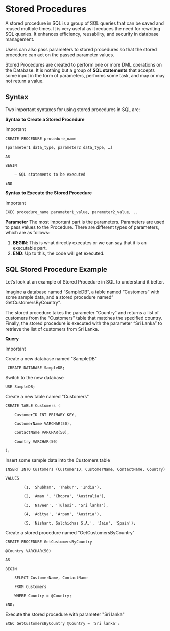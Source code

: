 # Stored Procedures
A stored procedure in SQL is a group of SQL queries that can be saved and reused multiple times. It is very useful as it reduces the need for rewriting SQL queries. It enhances efficiency, reusability, and security in database management.

Users can also pass parameters to stored procedures so that the stored procedure can act on the passed parameter values.

Stored Procedures are created to perform one or more DML operations on the Database. It is nothing but a group of **SQL statements** that accepts some input in the form of parameters, performs some task, and may or may not return a value. 

## Syntax
Two important syntaxes for using stored procedures in SQL are:

**Syntax to Create a Stored Procedure**

> [!IMPORTANT]
> 
>     CREATE PROCEDURE procedure_name
>
>     (parameter1 data_type, parameter2 data_type, …)
>
>     AS
>
>     BEGIN
>
>         — SQL statements to be executed
>
>     END

**Syntax to Execute the Stored Procedure**

> [!IMPORTANT]
> 
>     EXEC procedure_name parameter1_value, parameter2_value, ..

**Parameter**
The most important part is the parameters. Parameters are used to pass values to the Procedure. There are different types of parameters, which are as follows: 

1. **BEGIN**: This is what directly executes or we can say that it is an executable part.
2. **END**: Up to this, the code will get executed.

## SQL Stored Procedure Example
Let’s look at an example of Stored Procedure in SQL to understand it better.

Imagine a database named “SampleDB”, a table named “Customers” with some sample data, and a stored procedure named” GetCustomersByCountry”.

The stored procedure takes the parameter “Country” and returns a list of customers from the “Customers” table that matches the specified country. Finally, the stored procedure is executed with the parameter “Sri Lanka” to retrieve the list of customers from Sri Lanka.

**Query**

> [!IMPORTANT]
> Create a new database named "SampleDB"
>
>      CREATE DATABASE SampleDB;
>
> Switch to the new database
>
>     USE SampleDB;
>
> Create a new table named "Customers"
>
>     CREATE TABLE Customers (
>
>         CustomerID INT PRIMARY KEY,
>
>         CustomerName VARCHAR(50),
>
>         ContactName VARCHAR(50),
>
>         Country VARCHAR(50)
>
>     );
>
> Insert some sample data into the Customers table
>
>     INSERT INTO Customers (CustomerID, CustomerName, ContactName, Country)
>
>     VALUES
>
>             (1, 'Shubham', 'Thakur', 'India'),
>
>             (2, 'Aman ', 'Chopra', 'Australia'),
>
>             (3, 'Naveen', 'Tulasi', 'Sri lanka'),
>
>             (4, 'Aditya', 'Arpan', 'Austria'),
>
>             (5, 'Nishant. Salchichas S.A.', 'Jain', 'Spain');
>
> Create a stored procedure named "GetCustomersByCountry"
>
>     CREATE PROCEDURE GetCustomersByCountry
>
>     @Country VARCHAR(50)
>
>     AS
>
>     BEGIN
>
>         SELECT CustomerName, ContactName
>
>         FROM Customers
>
>         WHERE Country = @Country;
>
>     END;
>
> Execute the stored procedure with parameter "Sri lanka"
>
>     EXEC GetCustomersByCountry @Country = 'Sri lanka';

